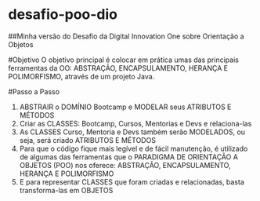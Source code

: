 # desafio-poo-dio

##Minha versão do Desafio da Digital Innovation One sobre Orientação a Objetos

#Objetivo
O objetivo principal é colocar em prática umas das principais ferramentas da OO: ABSTRAÇÃO, ENCAPSULAMENTO, HERANÇA E POLIMORFISMO, através de um projeto Java.

#Passo a Passo
1. ABSTRAIR o DOMÍNIO Bootcamp e MODELAR seus ATRIBUTOS E MÉTODOS
2. Criar as CLASSES: Bootcamp, Cursos, Mentorias e Devs e relaciona-las
3. As CLASSES Curso, Mentoria e Devs também serão MODELADOS, ou seja, será criado ATRIBUTOS E MÉTODOS
4. Para que o código fique mais legível e de fácil manutenção, é utilizado de algumas das ferramentas que o PARADIGMA DE ORIENTAÇÃO A OBJETOS (POO) nos oferece: ABSTRAÇÃO, ENCAPSULAMENTO, HERANÇA E POLIMORFISMO
5. E para representar CLASSES que foram criadas e relacionadas, basta transforma-las em OBJETOS
